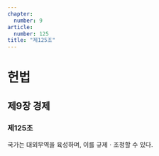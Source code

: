 ```yaml
---
chapter:
  number: 9
article:
  number: 125
title: "제125조"
---
```

# 헌법

## 제9장 경제

### 제125조

국가는 대외무역을 육성하며, 이를 규제ㆍ조정할 수 있다.
